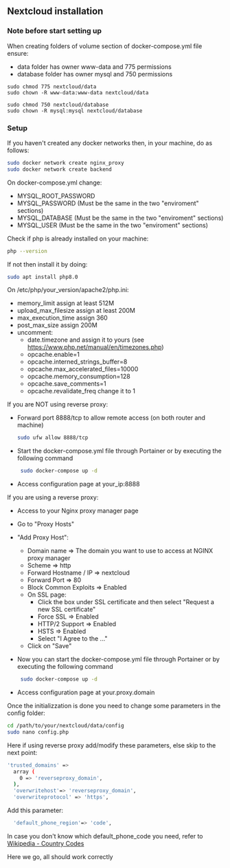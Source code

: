 ## Nextcloud installation

### Note before start setting up
When creating folders of volume section of docker-compose.yml file ensure:
- data folder has owner www-data and 775 permissions
- database folder has owner mysql and 750 permissions

```
sudo chmod 775 nextcloud/data
sudo chown -R www-data:www-data nextcloud/data

sudo chmod 750 nextcloud/database
sudo chown -R mysql:mysql nextcloud/database
```

### Setup
If you haven't created any docker networks then, in your machine, do as follows:

```sh
sudo docker network create nginx_proxy
sudo docker network create backend
``` 

On docker-compose.yml change:
- MYSQL_ROOT_PASSWORD 
- MYSQL_PASSWORD (Must be the same in the two "enviroment" sections)
- MYSQL_DATABASE (Must be the same in the two "enviroment" sections)
- MYSQL_USER (Must be the same in the two "enviroment" sections)

Check if php is already installed on your machine:

```sh
php --version
```

If not then install it by doing:

```sh
sudo apt install php8.0
```

On /etc/php/your_version/apache2/php.ini:
- memory_limit assign at least 512M
- upload_max_filesize assign at least 200M
- max_execution_time assign 360
- post_max_size assign 200M
- uncomment:
    - date.timezone and assign it to yours (see https://www.php.net/manual/en/timezones.php)
    - opcache.enable=1
    - opcache.interned_strings_buffer=8
    - opcache.max_accelerated_files=10000
    - opcache.memory_consumption=128
    - opcache.save_comments=1
    - opcache.revalidate_freq change it to 1

If you are NOT using reverse proxy:
- Forward port 8888/tcp to allow remote access (on both router and machine)

    ```sh
    sudo ufw allow 8888/tcp
    ```

- Start the docker-compose.yml file through Portainer or by executing the following command

   ```sh
    sudo docker-compose up -d
    ```

- Access configuration page at your_ip:8888
   
If you are using a reverse proxy:
- Access to your Nginx proxy manager page
- Go to "Proxy Hosts"
- "Add Proxy Host":
  - Domain name => The domain you want to use to access at NGINX proxy manager
  - Scheme => http
  - Forward Hostname / IP => nextcloud
  - Forward Port => 80
  - Block Common Exploits => Enabled
  - On SSL page:
    - Click the box under SSL certificate and then select "Request a new SSL certificate"
    - Force SSL => Enabled
    - HTTP/2 Support => Enabled
    - HSTS => Enabled
    - Select "I Agree to the ..."
  - Click on "Save"
        
 - Now you can start the docker-compose.yml file through Portainer or by executing the following command

   ```sh
    sudo docker-compose up -d
    ```
        
 - Access configuration page at your.proxy.domain
     
Once the initializzation is done you need to change some parameters in the config folder:
   
```sh
cd /path/to/your/nextcloud/data/config
sudo nano config.php
```

Here if using reverse proxy add/modify these parameters, else skip to the next point:
   
```sh
'trusted_domains' => 
  array (
    0 => 'reverseproxy_domain',
  ),
  'overwritehost'=> 'reverseproxy_domain',
  'overwriteprotocol' => 'https',
```

Add this parameter:
```sh
  'default_phone_region'=> 'code',
```
   
   In case you don't know which default_phone_code you need, refer to [Wikipedia - Country Codes](https://en.wikipedia.org/wiki/ISO_3166-1_alpha-2#Officially_assigned_code_elements)
   


Here we go, all should work correctly
